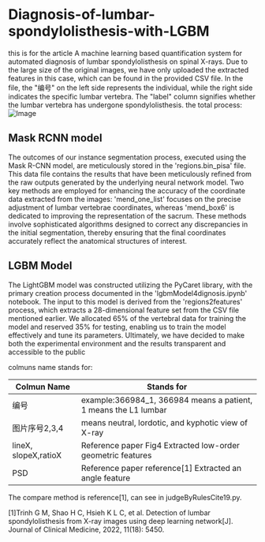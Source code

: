 # Diagnosis-of-lumbar-spondylolisthesis-with-LGBM

this is for the article A machine learning based quantification system for automated diagnosis of lumbar spondylolisthesis on spinal X-rays.
Due to the large size of the original images, we have only uploaded the extracted features in this case, which can be found in the provided CSV file. In the file, the "编号" on the left side represents the individual, while the right side indicates the specific lumbar vertebra. The "label" column signifies whether the lumbar vertebra has undergone spondylolisthesis. 
the total process:
![Image](https://github.com/THUzyt21/Diagnosis-of-lumbar-spondylolisthesis-with-LGBM/tree/main/fd/总流程.png "Image")
## Mask RCNN model
The outcomes of our instance segmentation process, executed using the Mask R-CNN model, are meticulously stored in the 'regions.bin_pisa' file. This data file contains the results that have been meticulously refined from the raw outputs generated by the underlying neural network model. Two key methods are employed for enhancing the accuracy of the coordinate data extracted from the images: 'mend_one_list' focuses on the precise adjustment of lumbar vertebrae coordinates, whereas 'mend_box6' is dedicated to improving the representation of the sacrum. These methods involve sophisticated algorithms designed to correct any discrepancies in the initial segmentation, thereby ensuring that the final coordinates accurately reflect the anatomical structures of interest.

## LGBM Model
The LightGBM model was constructed utilizing the PyCaret library, with the primary creation process documented in the 'lgbmModel4dignosis.ipynb' notebook. The input to this model is derived from the 'regions2features' process, which extracts a 28-dimensional feature set from the CSV file mentioned earlier. We allocated 65% of the vertebral data for training the model and reserved 35% for testing, enabling us to train the model effectively and tune its parameters. Ultimately, we have decided to make both the experimental environment and the results transparent and accessible to the public

colmuns name stands for:

| Colmun Name  | Stands for |
| ------------- | ------------- |
| 编号  | example:366984_1, 366984 means a patient, 1 means the L1 lumbar|
| 图片序号2,3,4  | means neutral, lordotic, and kyphotic view of X-ray  |
| lineX, slopeX,ratioX  | Reference paper Fig4 Extracted low-order geometric features |
| PSD  | Reference paper reference[1] Extracted an angle feature |

The compare method is reference[1], can see in judgeByRulesCite19.py.

[1]Trinh G M, Shao H C, Hsieh K L C, et al. Detection of lumbar spondylolisthesis from X-ray images using deep learning network[J]. Journal of Clinical Medicine, 2022, 11(18): 5450.
